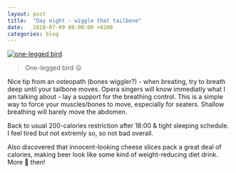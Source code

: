 ```yaml
---
layout: post
title:  "Day eight - wiggle that tailbone"
date:   2018-07-09 08:00:00 +0200
categories: blog
---
```


<a data-flickr-embed="true"  href="https://www.flickr.com/photos/137491954@N07/42541697394/in/album-72157698793520715/" title="one-legged bird"><img src="https://farm1.staticflickr.com/844/42541697394_aa05ea48f2_o.jpg" alt="one-legged bird"></a><script async src="//embedr.flickr.com/assets/client-code.js" charset="utf-8"></script>

> One-legged bird 😮

Nice tip from an osteopath (bones wiggler?) - when breating, try to breath deep until your tailbone moves. Opera singers will know immediatly what I am talking about - lay a support for the breathing control. This is a simple way to force your muscles/bones to move, especially for seaters. Shallow breathing will barely move the abdomen.

Back to usual 200-calories restriction after 18:00 & tight sleeping schedule. I feel tired but not extremly so, so not bad overall.

Also discovered that innocent-looking cheese slices pack a great deal of calories, making beer look like some kind of weight-reducing diet drink. More 🍺 then!
